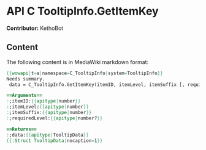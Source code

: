 # API C TooltipInfo.GetItemKey

**Contributor:** KethoBot

## Content

The following content is in MediaWiki markdown format:

```mediawiki
{{wowapi|t=a|namespace=C_TooltipInfo|system=TooltipInfo}}
Needs summary.
 data = C_TooltipInfo.GetItemKey(itemID, itemLevel, itemSuffix [, requiredLevel])

==Arguments==
:;itemID:{{apitype|number}}
:;itemLevel:{{apitype|number}}
:;itemSuffix:{{apitype|number}}
:;requiredLevel:{{apitype|number?}}

==Returns==
:;data:{{apitype|TooltipData}}
{{:Struct TooltipData|nocaption=1}}
```